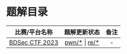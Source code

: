 # 题解目录

|                 比赛/平台名称                 |                           题解更新状态                           | 备注 |
| :-------------------------------------------: | :--------------------------------------------------------------: | :--: |
| [BDSec CTF 2023](https://2023.bdsec-ctf.com/) | [pwn/\*](./BDSec_CTF_2023/pwn/) \| [re/\*](./BDSec_CTF_2023/re/) |  -   |
